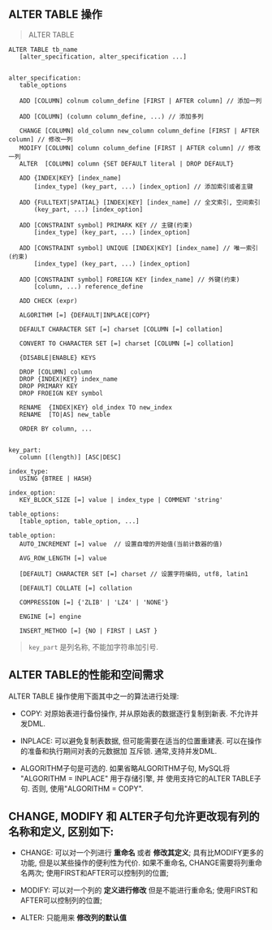 ## ALTER TABLE 操作

> ALTER TABLE

```
ALTER TABLE tb_name
   [alter_specification, alter_specification ...]


alter_specification:
   table_options

   ADD [COLUMN] colnum column_define [FIRST | AFTER column] // 添加一列

   ADD [COLUMN] (column column_define, ...) // 添加多列

   CHANGE [COLUMN] old_column new_column column_define [FIRST | AFTER column] // 修改一列
   MODIFY [COLUMN] column column_define [FIRST | AFTER column] // 修改一列
   ALTER  [COLUMN] column {SET DEFAULT literal | DROP DEFAULT}

   ADD {INDEX|KEY} [index_name]
       [index_type] (key_part, ...) [index_option] // 添加索引或者主键

   ADD {FULLTEXT|SPATIAL} [INDEX|KEY] [index_name] // 全文索引, 空间索引
       (key_part, ...) [index_option]

   ADD [CONSTRAINT symbol] PRIMARK KEY // 主键(约束)
       [index_type] (key_part, ...) [index_option]

   ADD [CONSTRAINT symbol] UNIQUE [INDEX|KEY] [index_name] // 唯一索引(约束)
       [index_type] (key_part, ...) [index_option]

   ADD [CONSTRAINT symbol] FOREIGN KEY [index_name] // 外键(约束)
       [column, ...) reference_define

   ADD CHECK (expr)

   ALGORITHM [=] {DEFAULT|INPLACE|COPY}

   DEFAULT CHARACTER SET [=] charset [COLUMN [=] collation]

   CONVERT TO CHARACTER SET [=] charset [COLUMN [=] collation]

   {DISABLE|ENABLE} KEYS

   DROP [COLUMN] column
   DROP {INDEX|KEY} index_name
   DROP PRIMARY KEY
   DROP FROEIGN KEY symbol

   RENAME  {INDEX|KEY} old_index TO new_index
   RENAME  [TO|AS] new_table

   ORDER BY column, ...


key_part:
   column [(length)] [ASC|DESC]

index_type:
   USING {BTREE | HASH}

index_option:
   KEY_BLOCK_SIZE [=] value | index_type | COMMENT 'string'

table_options:
   [table_option, table_option, ...]

table_option:
   AUTO_INCREMENT [=] value  // 设置自增的开始值(当前计数器的值)

   AVG_ROW_LENGTH [=] value

   [DEFAULT] CHARACTER SET [=] charset // 设置字符编码, utf8, latin1

   [DEFAULT] COLLATE [=] collation

   COMPRESSION [=] {'ZLIB' | 'LZ4' | 'NONE'}

   ENGINE [=] engine

   INSERT_METHOD [=] {NO | FIRST | LAST }
```

> `key_part` 是列名称, 不能加字符串加引号.


## ALTER TABLE的性能和空间需求

ALTER TABLE 操作使用下面其中之一的算法进行处理:

- COPY: 对原始表进行备份操作, 并从原始表的数据逐行复制到新表. 不允许并发DML.

- INPLACE: 可以避免复制表数据, 但可能需要在适当的位置重建表. 可以在操作的准备和执行期间对表的元数据加
互斥锁. 通常,支持并发DML.

- ALGORITHM子句是可选的. 如果省略ALGORITHM子句, MySQL将 "ALGORITHM = INPLACE" 用于存储引擎, 并
使用支持它的ALTER TABLE子句. 否则, 使用"ALGORITHM = COPY".



## CHANGE, MODIFY 和 ALTER子句允许更改现有列的名称和定义, 区别如下:

- CHANGE: 可以对一个列进行 **重命名** 或者 **修改其定义**;
          具有比MODIFY更多的功能, 但是以某些操作的便利性为代价. 如果不重命名, CHANGE需要将列重命名两次;
          使用FIRST和AFTER可以控制列的位置;

- MODIFY: 可以对一个列的 **定义进行修改** 但是不能进行重命名;
          使用FIRST和AFTER可以控制列的位置;

- ALTER: 只能用来 **修改列的默认值**

